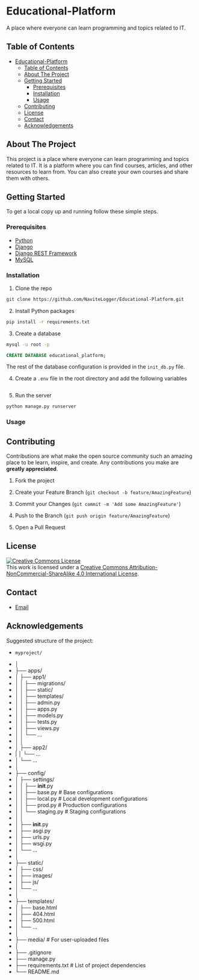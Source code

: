 # Educational-Platform

A place where everyone can learn programming and topics related to IT.

## Table of Contents

- [Educational-Platform](#educational-platform)
  - [Table of Contents](#table-of-contents)
  - [About The Project](#about-the-project)
  - [Getting Started](#getting-started)
    - [Prerequisites](#prerequisites)
    - [Installation](#installation)
    - [Usage](#usage)
  - [Contributing](#contributing)
  - [License](#license)
  - [Contact](#contact)
  - [Acknowledgements](#acknowledgements)

## About The Project

This project is a place where everyone can learn programming and topics related to IT. It is a platform where you can find courses, articles, and other resources to learn from. You can also create your own courses and share them with others.

## Getting Started

To get a local copy up and running follow these simple steps.

### Prerequisites

- [Python](https://www.python.org/downloads/)
- [Django](https://www.djangoproject.com/download/)
- [Django REST Framework](https://www.django-rest-framework.org/#installation)
- [MySQL](https://www.mysql.com/downloads/)

### Installation

1. Clone the repo

```sh
git clone https://github.com/NaviteLogger/Educational-Platform.git
```

2. Install Python packages

```sh
pip install -r requirements.txt
```

3. Create a database

```sh
mysql -u root -p
```

```sql
CREATE DATABASE educational_platform;
```

The rest of the database configuration is provided in the `init_db.py` file.

4. Create a `.env` file in the root directory and add the following variables

```env

```

5. Run the server

```sh
python manage.py runserver
```

### Usage

## Contributing

Contributions are what make the open source community such an amazing place to be learn, inspire, and create. Any contributions you make are **greatly appreciated**.

1. Fork the project

2. Create your Feature Branch (`git checkout -b feature/AmazingFeature`)

3. Commit your Changes (`git commit -m 'Add some AmazingFeature'`)

4. Push to the Branch (`git push origin feature/AmazingFeature`)

5. Open a Pull Request

## License

<a rel="license" href="http://creativecommons.org/licenses/by-nc-sa/4.0/"><img alt="Creative Commons License" style="border-width:0" src="https://i.creativecommons.org/l/by-nc-sa/4.0/88x31.png" /></a><br />This work is licensed under a <a rel="license" href="http://creativecommons.org/licenses/by-nc-sa/4.0/">Creative Commons Attribution-NonCommercial-ShareAlike 4.0 International License</a>.

## Contact

- [Email](mailto:kacprzakmarek92@gmail.com)

## Acknowledgements

Suggested structure of the project:
-     myproject/
- │
- ├── apps/
- │   ├── app1/
- │   │   ├── migrations/
- │   │   ├── static/
- │   │   ├── templates/
- │   │   ├── admin.py
- │   │   ├── apps.py
- │   │   ├── models.py
- │   │   ├── tests.py
- │   │   ├── views.py
- │   │   └── ...
- │   │
- │   ├── app2/
- |   │   └── ...
- │   └── ...
- │
- ├── config/
- │   ├── settings/
- │   │   ├── __init__.py
- │   │   ├── base.py       # Base configurations
- │   │   ├── local.py      # Local development configurations
- │   │   ├── prod.py       # Production configurations
- │   │   └── staging.py    # Staging configurations
- │   │
- │   ├── __init__.py
- │   ├── asgi.py
- │   ├── urls.py
- │   ├── wsgi.py
- │   └── ...
- │
- ├── static/
- │   ├── css/
- │   ├── images/
- │   ├── js/
- │   └── ...
- │
- ├── templates/
- │   ├── base.html
- │   ├── 404.html
- │   ├── 500.html
- │   └── ...
- │
- ├── media/                 # For user-uploaded files
- │
- ├── .gitignore
- ├── manage.py
- ├── requirements.txt       # List of project dependencies
- └── README.md

